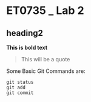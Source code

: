 # ET0735 _ Lab 2
## heading2

**This is bold text**
> This will be a quote

Some Basic Git Commands are: 
```
git status
git add
git commit
```